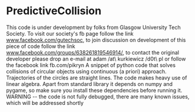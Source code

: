 PredictiveCollision
===================
This code is under development by folks from Glasgow University Tech Society. To visit our society's fb page follow the link www.facebook.com/gutechsoc, to join discussion on development of this piece of code follow the link www.facebook.com/groups/638261819546914/, to contact the original developer please drop an e-mail at adam /at\ kurkiewicz /d0t\ pl or follow the facebook link fb.com/pikryn
A snippet of python code that solves collisions of circular objects using continuous (a priori) approach. Trajectories of the circles are straight lines. The code makes heavy use of linear algebra. Apart from standard library it depends on numpy and pygame, so make sure you install these dependencies before running it. WARNING -- the code is not fully debugged, there are many known issues, which will be addressed shortly 
